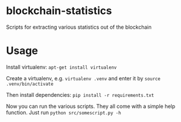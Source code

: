 # blockchain-statistics
Scripts for extracting various statistics out of the blockchain

# Usage

Install virtualenv: `apt-get install virtualenv`

Create a virtualenv, e.g. `virtualenv .venv` and enter it by `source .venv/bin/activate`

Then install dependencies: `pip install -r requirements.txt`

Now you can run the various scripts. They all come with a simple help function. Just run `python src/somescript.py -h`
